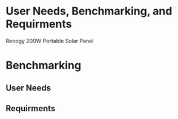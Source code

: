 # User Needs, Benchmarking, and Requirments

Renogy 200W Portable Solar Panel


# Benchmarking

## User Needs

## Requirments

